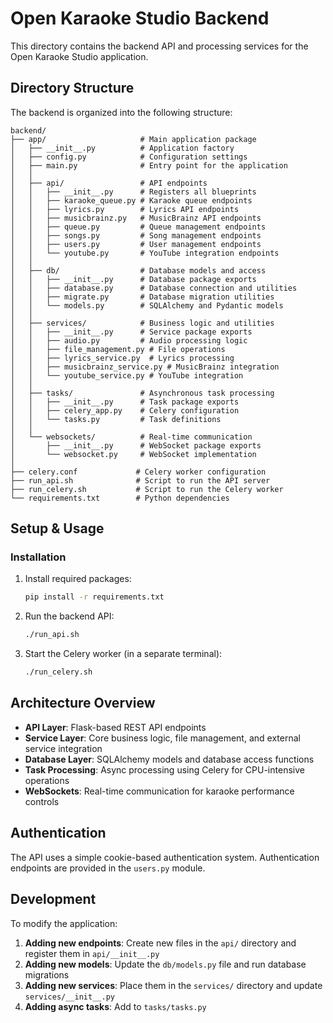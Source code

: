 # Open Karaoke Studio Backend

This directory contains the backend API and processing services for the Open Karaoke Studio application.

## Directory Structure

The backend is organized into the following structure:

```
backend/
├── app/                     # Main application package
│   ├── __init__.py          # Application factory
│   ├── config.py            # Configuration settings
│   ├── main.py              # Entry point for the application
│   │
│   ├── api/                 # API endpoints
│   │   ├── __init__.py      # Registers all blueprints
│   │   ├── karaoke_queue.py # Karaoke queue endpoints
│   │   ├── lyrics.py        # Lyrics API endpoints
│   │   ├── musicbrainz.py   # MusicBrainz API endpoints 
│   │   ├── queue.py         # Queue management endpoints
│   │   ├── songs.py         # Song management endpoints
│   │   ├── users.py         # User management endpoints
│   │   └── youtube.py       # YouTube integration endpoints
│   │
│   ├── db/                  # Database models and access
│   │   ├── __init__.py      # Database package exports
│   │   ├── database.py      # Database connection and utilities
│   │   ├── migrate.py       # Database migration utilities
│   │   └── models.py        # SQLAlchemy and Pydantic models
│   │
│   ├── services/            # Business logic and utilities
│   │   ├── __init__.py      # Service package exports
│   │   ├── audio.py         # Audio processing logic
│   │   ├── file_management.py # File operations
│   │   ├── lyrics_service.py  # Lyrics processing
│   │   ├── musicbrainz_service.py # MusicBrainz integration
│   │   └── youtube_service.py # YouTube integration
│   │
│   ├── tasks/               # Asynchronous task processing
│   │   ├── __init__.py      # Task package exports
│   │   ├── celery_app.py    # Celery configuration
│   │   └── tasks.py         # Task definitions
│   │
│   └── websockets/          # Real-time communication
│       ├── __init__.py      # WebSocket package exports
│       └── websocket.py     # WebSocket implementation
│
├── celery.conf             # Celery worker configuration
├── run_api.sh              # Script to run the API server
├── run_celery.sh           # Script to run the Celery worker
└── requirements.txt        # Python dependencies
```

## Setup & Usage

### Installation

1. Install required packages:
   ```bash
   pip install -r requirements.txt
   ```

2. Run the backend API:
   ```bash
   ./run_api.sh
   ```

3. Start the Celery worker (in a separate terminal):
   ```bash
   ./run_celery.sh
   ```

## Architecture Overview

- **API Layer**: Flask-based REST API endpoints
- **Service Layer**: Core business logic, file management, and external service integration
- **Database Layer**: SQLAlchemy models and database access functions
- **Task Processing**: Async processing using Celery for CPU-intensive operations
- **WebSockets**: Real-time communication for karaoke performance controls

## Authentication

The API uses a simple cookie-based authentication system. Authentication endpoints are provided in the `users.py` module.

## Development

To modify the application:

1. **Adding new endpoints**: Create new files in the `api/` directory and register them in `api/__init__.py`
2. **Adding new models**: Update the `db/models.py` file and run database migrations
3. **Adding new services**: Place them in the `services/` directory and update `services/__init__.py`
4. **Adding async tasks**: Add to `tasks/tasks.py`

